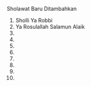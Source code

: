 Sholawat Baru Ditambahkan
1. Sholli Ya Robbi
2. Ya Rosulallah Salamun Alaik
3. 
4. 
5. 
6. 
7. 
8. 
9. 
10. 
